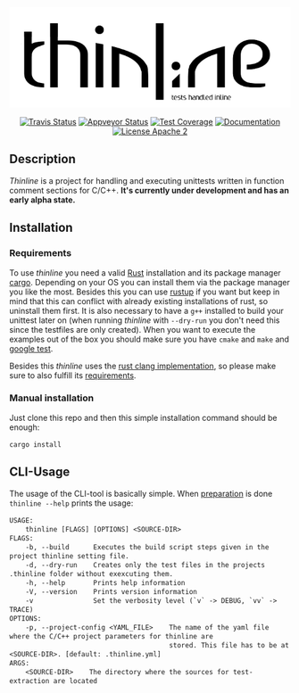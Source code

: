 <p align="center">
    <img src="./.github/logo.png">
</p>
<p align="center">
    <a href="https://travis-ci.org/Drogglbecher/thinline"><img alt="Travis Status" src="https://travis-ci.org/Drogglbecher/thinline.svg"></a>
    <a href="https://ci.appveyor.com/project/Drogglbecher/thinline"><img alt="Appveyor Status" src="https://ci.appveyor.com/api/projects/status/r3ldomvr2plv336t/branch/master?svg=true"></a>
    <a href="https://coveralls.io/github/Drogglbecher/thinline?branch=master"><img alt="Test Coverage" src="https://coveralls.io/repos/github/Drogglbecher/thinline/badge.svg?branch=master"></a>
    <a href="https://drogglbecher.github.io/thinline"><img alt="Documentation" src="https://img.shields.io/badge/master_doc-thinline-blue.svg"></a>
    <a href="https://github.com/Drogglbecher/thinline/blob/master/LICENSE"><img alt="License Apache 2" src="https://img.shields.io/badge/license-Apache%202-blue.svg"></a>
</p>

## Description

_Thinline_ is a project for handling and executing unittests written in function comment sections for C/C++. **It's currently under development and has an early alpha state.**

## Installation

### Requirements

To use _thinline_ you need a valid [Rust](https://www.rust-lang.org/en-US/install.html) installation and its package
manager [cargo](https://crates.io/install). Depending on your OS you can install them via the package manager you
like the most. Besides this you can use [rustup](https://rustup.rs/) if you want but keep in mind that this can
conflict with already existing installations of rust, so uninstall them first. It is also necessary to have a `g++`
installed to build your unittest later on (when running _thinline_ with `--dry-run` you don't need this since the
testfiles are only created). When you want to execute the examples out of the box you should make sure you have
`cmake` and `make` and [google test](https://github.com/google/googletest).

Besides this _thinline_ uses the [rust clang implementation](https://github.com/KyleMayes/clang-rs), so please make
sure to also fulfill its [requirements](https://github.com/KyleMayes/clang-sys#dependencies).

### Manual installation

Just clone this repo and then this simple installation command should be enough:

```
cargo install
```

## CLI-Usage

The usage of the CLI-tool is basically simple. When [preparation](#preparation-and-configuration) is done `thinline --help` prints the usage:

```
USAGE:
    thinline [FLAGS] [OPTIONS] <SOURCE-DIR>
FLAGS:
    -b, --build      Executes the build script steps given in the project thinline setting file.
    -d, --dry-run    Creates only the test files in the projects .thinline folder without exexcuting them.
    -h, --help       Prints help information
    -V, --version    Prints version information
    -v               Set the verbosity level (`v` -> DEBUG, `vv` -> TRACE)
OPTIONS:
    -p, --project-config <YAML_FILE>    The name of the yaml file where the C/C++ project parameters for thinline are
                                        stored. This file has to be at <SOURCE-DIR>. [default: .thinline.yml]
ARGS:
    <SOURCE-DIR>    The directory where the sources for test-extraction are located
```
